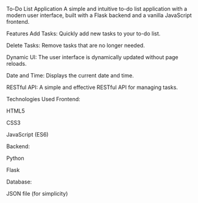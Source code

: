 To-Do List Application
A simple and intuitive to-do list application with a modern user interface, built with a Flask backend and a vanilla JavaScript frontend.

Features
Add Tasks: Quickly add new tasks to your to-do list.

Delete Tasks: Remove tasks that are no longer needed.

Dynamic UI: The user interface is dynamically updated without page reloads.

Date and Time: Displays the current date and time.

RESTful API: A simple and effective RESTful API for managing tasks.

Technologies Used
Frontend:

HTML5

CSS3

JavaScript (ES6)

Backend:

Python

Flask

Database:

JSON file (for simplicity)
